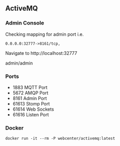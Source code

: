 


## ActiveMQ

### Admin Console
Checking mapping for admin port i.e.

```
0.0.0.0:32777->8161/tcp,
```

Navigate to http://localhost:32777

admin/admin

### Ports

*	1883	MQTT Port
*	5672	AMQP Port
*	8161	Admin Port
*	61613	Stomp Port
*	61614	Web Sockets
*	61616	Listen Port


### Docker

```
docker run -it --rm -P webcenter/activemq:latest
```






